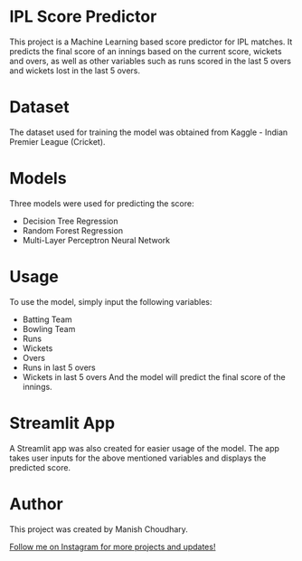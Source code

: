 # IPL Score Predictor
This project is a Machine Learning based score predictor for IPL matches. It predicts the final score of an innings based on the current score, wickets and overs, as well as other variables such as runs scored in the last 5 overs and wickets lost in the last 5 overs.

# Dataset
The dataset used for training the model was obtained from Kaggle - Indian Premier League (Cricket).

# Models
Three models were used for predicting the score:

- Decision Tree Regression
- Random Forest Regression
- Multi-Layer Perceptron Neural Network

# Usage
To use the model, simply input the following variables:

- Batting Team
- Bowling Team
- Runs
- Wickets
- Overs
- Runs in last 5 overs
- Wickets in last 5 overs
And the model will predict the final score of the innings.

# Streamlit App
A Streamlit app was also created for easier usage of the model. The app takes user inputs for the above mentioned variables and displays the predicted score.

# Author
This project was created by Manish Choudhary.

<a href='https://www.instagram.com/expert.py' target='_blank'>Follow me on Instagram for more projects and updates!</a></p> 
